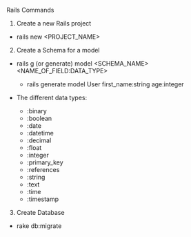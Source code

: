 Rails Commands

01. Create a new Rails project
- rails new <PROJECT_NAME>

02. Create a Schema for a model
- rails g (or generate) model <SCHEMA_NAME> <NAME_OF_FIELD:DATA_TYPE>
	- rails generate model User first_name:string age:integer

- The different data types:

	* :binary
	* :boolean
	* :date
	* :datetime
	* :decimal
	* :float
	* :integer
	* :primary_key
	* :references
	* :string
	* :text
	* :time
	* :timestamp

03. Create Database
- rake db:migrate